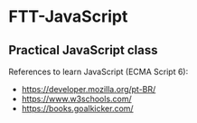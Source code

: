 # FTT-JavaScript
## Practical JavaScript class

References to learn JavaScript (ECMA Script 6):

- https://developer.mozilla.org/pt-BR/ 
- https://www.w3schools.com/
- https://books.goalkicker.com/
